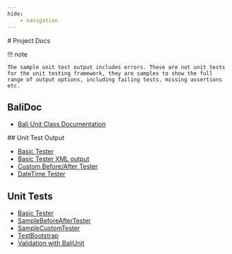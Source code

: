 ```yaml
---
hide:
    - navigation
---
```

# Project Docs

!!! note

    The sample unit test output includes errors. These are not unit tests for the unit testing framework, they are samples to show the full range of output options, including failing tests, missing assertions etc.

## BaliDoc

- <a href="../project-docs/balidoc/index.html" target="_new">Bali Unit Class Documentation</a>

## Unit Test Output

- <a href="../project-docs/unit-test-reports/BasicTester/index.html" target="_new">Basic Tester</a>
- <a href="../project-docs/unit-test-reports/BasicTester/BasicTester.xml" target="_new">Basic Tester XML output</a>
- <a href="../project-docs/unit-test-reports/CustomBeforeAfterTester.html" target="_new">Custom Before/After Tester</a>
- <a href="../project-docs/unit-test-reports/DateTimeTests.html" target="_new">DateTime Tester</a>

## Unit Tests

- <a href="../example_code/BasicTester.txt" target="_new">Basic Tester</a>
- <a href="../example_code/SampleBeforeAfterTester.txt" target="_new">SampleBeforeAfterTester</a>
- <a href="../example_code/SampleCustomTester.txt" target="_new">SampleCustomTester</a>
- <a href="../example_code/TestBootstrap.txt" target="_new">TestBootstrap</a>
- <a href="../example_code/Validation.txt" target="_new">Validation with BaliUnit</a>